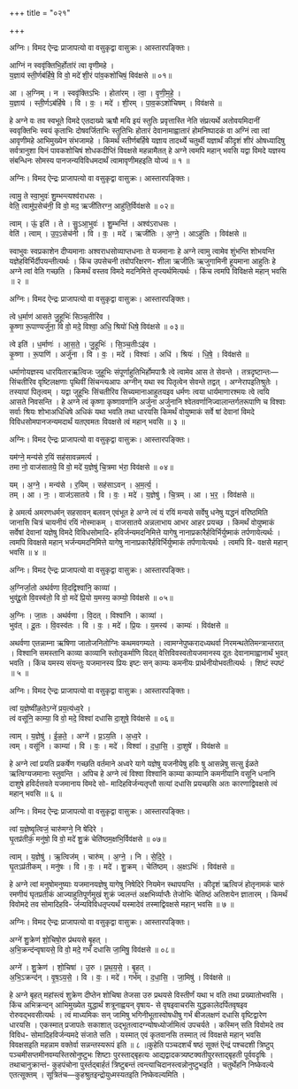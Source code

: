 +++
title = "०२१"

+++


अग्निः। विमद ऐन्द्रः प्राजापत्यो वा वसुकृद्वा वासुक्रः। आस्तारपङ्क्तिः।

आग्निं न स्ववृ॑क्तिभि॒र्होता॑रं त्वा वृणीमहे ।  
य॒ज्ञाय॑ स्ती॒र्णब॑र्हिषे॒ वि वो॒ मदे॑ शी॒रं पा॑व॒कशो॑चिषं॒ विव॑क्षसे ॥ ०१॥

आ । अ॒ग्निम् । न । स्ववृ॑क्तिऽभिः । होता॑रम् । त्वा॒ । वृ॒णी॒म॒हे॒ ।  
य॒ज्ञाय॑ । स्ती॒र्णऽब॑र्हिषे । वि । वः॒ । मदे॑ । शी॒रम् । पा॒व॒कऽशो॑चिषम् । विव॑क्षसे ॥

हे अग्ने वः तव स्वभूते विमदे एतदाख्ये ऋषौ मयि इयं स्तुतिः प्रवृत्तास्ति नेति संप्रत्यर्थे अतोवयमिदानीं स्ववृक्तिभिः स्वयं कृताभिः दोषवर्जिताभिः स्तुतिभिः होतारं देवानामाह्वातारं होमनिष्पादकं वा अग्निं त्वा त्वां आवृणीमहे आभिमुख्येन संभजामहे । किमर्थं स्तीर्णबर्हिषे यज्ञाय तादर्थ्ये चतुर्थी यज्ञार्थं कीदृशं शीरं ओषध्यादिषु सर्वत्रानुशा यिनं पावकशोचिषं शोधकदीप्तिं विवक्षसे महन्नामैतत् हे अग्ने त्वमपि महान् भवसि यद्वा विमदे यज्ञस्य संबन्धिनः सोमस्य पानजन्यविविधमदार्थं त्वामावृणीमहइति योज्यं ॥ १ ॥

अग्निः। विमद ऐन्द्रः प्राजापत्यो वा वसुकृद्वा वासुक्रः। आस्तारपङ्क्तिः।

त्वामु॒ ते स्वा॒भुवः॑ शु॒म्भन्त्यश्व॑राधसः ।  
वेति॒ त्वामु॑प॒सेच॑नी॒ वि वो॒ मद॒ ऋजी॑तिरग्न॒ आहु॑ति॒र्विव॑क्षसे ॥ ०२॥

त्वाम् । ऊं॒ इति॑ । ते । सु॒ऽआ॒भुवः॑ । शु॒म्भन्ति॑ । अश्व॑ऽराधसः ।  
वेति॑ । त्वाम् । उ॒प॒ऽसेच॑नी । वि । वः॒ । मदे॑ । ऋजी॑तिः । अ॒ग्ने॒ । आऽहु॑तिः । विव॑क्षसे ॥

स्वाभुवः स्वप्रकाशेन दीप्यमानाः अश्वराधसोव्याप्तधनाः ते यजमानाः हे अग्ने त्वामु त्वामेव शुंभन्ति शोभयन्ति यज्ञेहविर्भिर्दीपयन्तीत्यर्थः । किंच उपसेचनी तवोपरिक्षरण- शीला ऋजीतिः ऋजुगामिनी हूयमाना आहुतिः हे अग्ने त्वां वेति गच्छति । किमर्थं वस्तव विमदे मदनिमित्ते तृप्त्यर्थमित्यर्थः । किंच त्वमपि विविक्षसे महान् भवसि ॥ २ ॥

अग्निः। विमद ऐन्द्रः प्राजापत्यो वा वसुकृद्वा वासुक्रः। आस्तारपङ्क्तिः।

त्वे ध॒र्माण॑ आसते जु॒हूभिः॑ सिञ्च॒तीरि॑व ।  
कृ॒ष्णा रू॒पाण्यर्जु॑ना॒ वि वो॒ मदे॒ विश्वा॒ अधि॒ श्रियो॑ धिषे॒ विव॑क्षसे ॥ ०३॥

त्वे इति॑ । ध॒र्माणः॑ । आ॒स॒ते॒ । जु॒हूभिः॑ । सि॒ञ्च॒तीःऽइ॑व ।  
कृ॒ष्णा । रू॒पाणि॑ । अर्जु॑ना । वि । वः॒ । मदे॑ । विश्वाः॑ । अधि॑ । श्रियः॑ । धि॒षे॒ । विव॑क्षसे ॥

धर्माणोयज्ञस्य धारयितारऋत्विजः जुहूभिः संपूर्णाहुतिभिर्होमपात्रैः त्वे त्वामेव आस ते सेवन्ते । तत्रदृष्टान्तः—सिंचतीरिव वृष्टिलक्षणाः पृथिवीं सिंचन्त्यआपः अग्नीन् यथा स्व पितृत्वेन सेवन्ते तद्वत् । अग्नेरापइतिश्रुतेः । तस्यापां पितृत्वम् । यद्वा जुहूभिः सिंचतीरिव सिच्यमानाआहुतयइव धर्मणः त्वया धार्यमाणारश्मयः त्वे त्वयि आसते निवसन्ति । हे अग्ने त्वं कृष्णा कृष्णावर्णानि अर्जुना अर्जुनानि श्वेतवर्णानिज्वालान्तर्गतरूपाणि च विश्वाः सर्वाः श्रियः शोभाअधिधिषे अधिकं यथा भवति तथा धारयसि किमर्थं वोयुष्माकं सर्वे षां देवानां विमदे विविधसोमपानजन्यमदार्थं यतएवमतः विवक्षसे त्वं महान् भवसि ॥ ३ ॥

अग्निः। विमद ऐन्द्रः प्राजापत्यो वा वसुकृद्वा वासुक्रः। आस्तारपङ्क्तिः।

यम॑ग्ने॒ मन्य॑से र॒यिं सह॑सावन्नमर्त्य ।  
तमा नो॒ वाज॑सातये॒ वि वो॒ मदे॑ य॒ज्ञेषु॑ चि॒त्रमा भ॑रा॒ विव॑क्षसे ॥ ०४॥

यम् । अ॒ग्ने॒ । मन्य॑से । र॒यिम् । सह॑साऽवन् । अ॒म॒र्त्य॒ ।  
तम् । आ । नः॒ । वाज॑ऽसातये । वि । वः॒ । मदे॑ । य॒ज्ञेषु॑ । चि॒त्रम् । आ । भ॒र॒ । विव॑क्षसे ॥

हे अमर्त्य अमरणधर्मन् सहसावन् बलवन् एवंभूत हे अग्ने त्वं यं रयिं मन्यसे सर्वेषु धनेषु यद्धनं वरिष्ठमिति जानासि चित्रं चायनीयं रयिं नोस्माकम् । वाजसातये अन्नलाभाय आभर आहर प्रयच्छ । किमर्थं वोयुष्माकं सर्वेषां देवानां यज्ञेषु विमदे विविधसोमादि- हविर्जन्यमदनिमित्ते यागेषु नानाप्रकारैर्हविर्भिर्युष्माकं तर्पणायेत्यर्थः । त्वमपि विवक्षसे महान् भर्जन्यमदनिमित्ते यागेषु नानाप्रकारैर्हविर्भिर्युष्माकं तर्पणायेत्यर्थः । त्वमपि वि- वक्षसे महान् भवसि ॥ ४ ॥

अग्निः। विमद ऐन्द्रः प्राजापत्यो वा वसुकृद्वा वासुक्रः। आस्तारपङ्क्तिः।

अ॒ग्निर्जा॒तो अथ॑र्वणा वि॒दद्विश्वा॑नि॒ काव्या॑ ।  
भुव॑द्दू॒तो वि॒वस्व॑तो॒ वि वो॒ मदे॑ प्रि॒यो य॒मस्य॒ काम्यो॒ विव॑क्षसे ॥ ०५॥

अ॒ग्निः । जा॒तः । अथ॑र्वणा । वि॒दत् । विश्वा॑नि । काव्या॑ ।  
भुव॑त् । दू॒तः । वि॒वस्व॑तः । वि । वः॒ । मदे॑ । प्रि॒यः । य॒मस्य॑ । काम्यः॑ । विव॑क्षसे ॥

अथर्वणा एतन्नाम्ना ऋषिणा जातोजनितोग्निः कथमवगम्यते । त्वामग्नेपुष्करादध्यथर्वा निरमन्थतेतिमन्त्रान्तरात् । विश्वानि समस्तानि काव्या काव्यानि स्तोतृकर्माणि विदत् वेत्तिविवस्वतोयजमानस्य दूतः देवानामाह्वानार्थं भुवत् भवति । किंच यमस्य संयन्तुः यजमानस्य प्रियः इष्टः सन् काम्यः कमनीयः प्रार्थनीयोभवतीत्यर्थः । शिष्टं स्पष्टं ॥ ५ ॥

अग्निः। विमद ऐन्द्रः प्राजापत्यो वा वसुकृद्वा वासुक्रः। आस्तारपङ्क्तिः।

त्वां य॒ज्ञेष्वी॑ळ॒तेऽग्ने॑ प्रय॒त्य॑ध्व॒रे ।  
त्वं वसू॑नि॒ काम्या॒ वि वो॒ मदे॒ विश्वा॑ दधासि दा॒शुषे॒ विव॑क्षसे ॥ ०६॥

त्वाम् । य॒ज्ञेषु॑ । ई॒ळ॒ते॒ । अग्ने॑ । प्र॒ऽय॒ति । अ॒ध्व॒रे ।  
त्वम् । वसू॑नि । काम्या॑ । वि । वः॒ । मदे॑ । विश्वा॑ । द॒धा॒सि॒ । दा॒शुषे॑ । विव॑क्षसे ॥

हे अग्ने त्वां प्रयति प्रकर्षेण गच्छति वर्तमाने अध्वरे यागे यज्ञेषु यजनीयेषु हविः षु आसन्नेषु सत्सु ईळते ऋत्विग्यजमानाः स्तुवन्ति । अपिच हे अग्ने त्वं विश्वा विश्वानि काम्या काम्यानि कमनीयानि वसूनि धनानि दाशुषे हविर्दत्तवते यजमानाय विमदे सो- मादिहविर्जन्यतृप्तौ सत्यां दधासि प्रयच्छसि अतः कारणाद्विवक्षसे त्वं महान् भवसि ॥ ६ ॥

अग्निः। विमद ऐन्द्रः प्राजापत्यो वा वसुकृद्वा वासुक्रः। आस्तारपङ्क्तिः।

त्वां य॒ज्ञेष्वृ॒त्विजं॒ चारु॑मग्ने॒ नि षे॑दिरे ।  
घृ॒तप्र॑तीकं॒ मनु॑षो॒ वि वो॒ मदे॑ शु॒क्रं चेति॑ष्ठम॒क्षभि॒र्विव॑क्षसे ॥ ०७॥

त्वाम् । य॒ज्ञेषु॑ । ऋ॒त्विज॑म् । चारु॑म् । अ॒ग्ने॒ । नि । से॒दि॒रे॒ ।  
घृ॒तऽप्र॑तीकम् । मनु॑षः । वि । वः॒ । मदे॑ । शु॒क्रम् । चेति॑ष्ठम् । अ॒क्षऽभिः॑ । विव॑क्षसे ॥

हे अग्ने त्वां मनुषोमनुष्याः यजमानयज्ञेषु यागेषु निषेदिरे नियमेन स्थापयन्ति । कीदृशं ऋत्विजं होतृनामकं चारुं रमणीयं घृतप्रतीकं आज्याहुतिपूर्णमुखं शुक्रं ज्वलन्तं अक्षभिर्व्याप्तैः तेजोभिः चेतिष्ठं अतिशयेन ज्ञातारम् । किमर्थं विवोमदे तव सोमादिहवि- र्जन्यविविधतृप्त्यर्थं यस्मादेवं तस्माद्विवक्षसे महान् भवसि ॥ ७ ॥

अग्निः। विमद ऐन्द्रः प्राजापत्यो वा वसुकृद्वा वासुक्रः। आस्तारपङ्क्तिः।

अग्ने॑ शु॒क्रेण॑ शो॒चिषो॒रु प्र॑थयसे बृ॒हत् ।  
अ॒भि॒क्रन्द॑न्वृषायसे॒ वि वो॒ मदे॒ गर्भं॑ दधासि जा॒मिषु॒ विव॑क्षसे ॥ ०८॥

अग्ने॑ । शु॒क्रेण॑ । शो॒चिषा॑ । उ॒रु । प्र॒थ॒य॒से॒ । बृ॒हत् ।  
अ॒भि॒ऽक्रन्द॑न् । वृ॒ष॒ऽय॒से॒ । वि । वः॒ । मदे॑ । गर्भ॑म् । द॒धा॒सि॒ । जा॒मिषु॑ । विव॑क्षसे ॥

हे अग्ने बृहत् महांस्त्वं शुक्रेण दीप्तेन शोचिषा तेजसा उरु प्रथयसे विस्तीर्णं यथा भ वति तथा प्रख्यातोभवसि । किंच अभिक्रन्दन् आभिमुख्येत युद्धार्थं शत्रूनाह्वयन् वृषाय- से वृषइवाचरसि युद्धकालेदर्पितवृषइव रोरुवद्भवसीत्यर्थः । त्वं माध्यमिकः सन् जामिषु भगिनीभूतास्वोषधीषु गर्भं बीजलक्षणं दधासि वृष्टिद्वारेण धारयसि । एकस्मात् प्रजापतेः सकाशात् उद्भूतत्वादग्न्योषध्योर्जामित्वं उपचर्यते । कस्मिन् सति विवोमदे तव विविध- सोमादिहविर्जन्यमदे संजाते सति । यस्मात् एवं कृतवानसि तस्मात् त्वं विवक्षसे महान् भवसि विवक्षसइति महन्नाम वक्तेर्वा सन्नन्तस्यरूपं इति ॥ ८ ॥कुहेति पञ्चदशर्चं षष्ठं सूक्तं ऎन्द्रं पश्चदशी त्रिष्टुप् पञ्चमीसप्तमीनवम्यस्तिस्रोनुष्टुभः शिष्टाः पुरस्ताद्बृहत्यः आद्यद्वादकत्र्यष्टक्वतीपुरस्ताद्बृहती पूर्ववदृषिः । तथाचानुक्रान्तं- कुहपंचोना पुर्स्तद्बार्हतं त्रिष्टुबन्तं त्वन्त्याचिदानस्त्वन्नोनुष्टुभइति । चतुर्थेहनि निष्केवल्ये एतत्सूक्तम् । सूत्रितंच—कुहश्रुतइन्द्रोयुध्मस्यतइति निष्केवल्यमिति ।